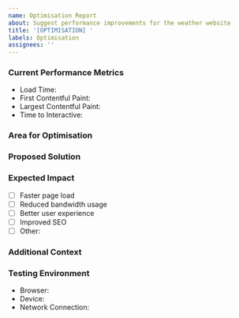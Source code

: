 ```yaml
---
name: Optimisation Report
about: Suggest performance improvements for the weather website
title: '[OPTIMISATION] '
labels: Optimisation
assignees: ''
---
```


### Current Performance Metrics
<!-- Please provide current performance measurements -->
- Load Time: <!-- e.g., 3.5 seconds -->
- First Contentful Paint: <!-- e.g., 1.2 seconds -->
- Largest Contentful Paint: <!-- e.g., 2.8 seconds -->
- Time to Interactive: <!-- e.g., 4.1 seconds -->

### Area for Optimisation
<!-- Describe which part of the website needs optimisation -->

### Proposed Solution
<!-- Describe how this could be optimized -->

### Expected Impact
<!-- What improvements do you expect from this optimisation? -->
- [ ] Faster page load
- [ ] Reduced bandwidth usage
- [ ] Better user experience
- [ ] Improved SEO
- [ ] Other: 

### Additional Context
<!-- Add any other context or screenshots about the optimisation suggestion here -->

### Testing Environment
- Browser: <!-- e.g., Chrome 120.0.6099.109 -->
- Device: <!-- e.g., Windows Desktop, iPhone 14, Samsung Galaxy S23 -->
- Network Connection: <!-- e.g., WiFi 100Mbps, 4G, 5G -->
